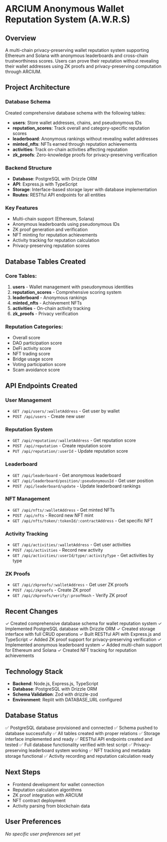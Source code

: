 # ARCIUM Anonymous Wallet Reputation System (A.W.R.S)

## Overview
A multi-chain privacy-preserving wallet reputation system supporting Ethereum and Solana with anonymous leaderboards and cross-chain trustworthiness scores. Users can prove their reputation without revealing their wallet addresses using ZK proofs and privacy-preserving computation through ARCIUM.

## Project Architecture

### Database Schema
Created comprehensive database schema with the following tables:
- **users**: Store wallet addresses, chains, and pseudonymous IDs
- **reputation_scores**: Track overall and category-specific reputation scores
- **leaderboard**: Anonymous rankings without revealing wallet addresses
- **minted_nfts**: NFTs earned through reputation achievements
- **activities**: Track on-chain activities affecting reputation
- **zk_proofs**: Zero-knowledge proofs for privacy-preserving verification

### Backend Structure
- **Database**: PostgreSQL with Drizzle ORM
- **API**: Express.js with TypeScript
- **Storage**: Interface-based storage layer with database implementation
- **Routes**: RESTful API endpoints for all entities

### Key Features
- Multi-chain support (Ethereum, Solana)
- Anonymous leaderboards using pseudonymous IDs
- ZK proof generation and verification
- NFT minting for reputation achievements
- Activity tracking for reputation calculation
- Privacy-preserving reputation scores

## Database Tables Created

### Core Tables:
1. **users** - Wallet management with pseudonymous identities
2. **reputation_scores** - Comprehensive scoring system
3. **leaderboard** - Anonymous rankings
4. **minted_nfts** - Achievement NFTs
5. **activities** - On-chain activity tracking
6. **zk_proofs** - Privacy verification

### Reputation Categories:
- Overall score
- DAO participation score
- DeFi activity score
- NFT trading score
- Bridge usage score
- Voting participation score
- Scam avoidance score

## API Endpoints Created

### User Management
- `GET /api/users/:walletAddress` - Get user by wallet
- `POST /api/users` - Create new user

### Reputation System
- `GET /api/reputation/:walletAddress` - Get reputation score
- `POST /api/reputation` - Create reputation score
- `PUT /api/reputation/:userId` - Update reputation score

### Leaderboard
- `GET /api/leaderboard` - Get anonymous leaderboard
- `GET /api/leaderboard/position/:pseudonymousId` - Get user position
- `POST /api/leaderboard/update` - Update leaderboard rankings

### NFT Management
- `GET /api/nfts/:walletAddress` - Get minted NFTs
- `POST /api/nfts` - Record new NFT mint
- `GET /api/nfts/token/:tokenId/:contractAddress` - Get specific NFT

### Activity Tracking
- `GET /api/activities/:walletAddress` - Get user activities
- `POST /api/activities` - Record new activity
- `GET /api/activities/:userId/type/:activityType` - Get activities by type

### ZK Proofs
- `GET /api/zkproofs/:walletAddress` - Get user ZK proofs
- `POST /api/zkproofs` - Create ZK proof
- `GET /api/zkproofs/verify/:proofHash` - Verify ZK proof

## Recent Changes
✓ Created comprehensive database schema for wallet reputation system
✓ Implemented PostgreSQL database with Drizzle ORM
✓ Created storage interface with full CRUD operations
✓ Built RESTful API with Express.js and TypeScript
✓ Added ZK proof support for privacy-preserving verification
✓ Implemented anonymous leaderboard system
✓ Added multi-chain support for Ethereum and Solana
✓ Created NFT tracking for reputation achievements

## Technology Stack
- **Backend**: Node.js, Express.js, TypeScript
- **Database**: PostgreSQL with Drizzle ORM
- **Schema Validation**: Zod with drizzle-zod
- **Environment**: Replit with DATABASE_URL configured

## Database Status
✅ PostgreSQL database provisioned and connected
✅ Schema pushed to database successfully
✅ All tables created with proper relations
✅ Storage interface implemented and ready
✅ RESTful API endpoints created and tested
✅ Full database functionality verified with test script
✅ Privacy-preserving leaderboard system working
✅ NFT tracking and metadata storage functional
✅ Activity recording and reputation calculation ready

## Next Steps
- Frontend development for wallet connection
- Reputation calculation algorithms
- ZK proof integration with ARCIUM
- NFT contract deployment
- Activity parsing from blockchain data

## User Preferences
*No specific user preferences set yet*